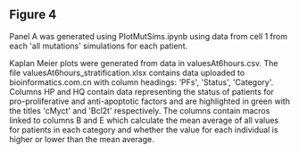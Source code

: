 ## Figure 4

Panel A was generated using PlotMutSims.ipynb using data from cell 1 from each 'all mutations' simulations for each patient.

Kaplan Meier plots were generated from data in valuesAt6hours.csv. The file valuesAt6hours_stratification.xlsx contains data uploaded to bioinformatics.com.cn with column headings: 'PFs', 'Status', 'Category'. Columns HP and HQ contain data representing the status of patients for pro-proliferative and anti-apoptotic factors and are highlighted in green with the titles 'cMyct' and 'Bcl2t' respectively. The columns  contain macros linked to columns B and E which calculate the mean average of all values for patients in each category and whether the value for each individual is higher or lower than the mean average. 
